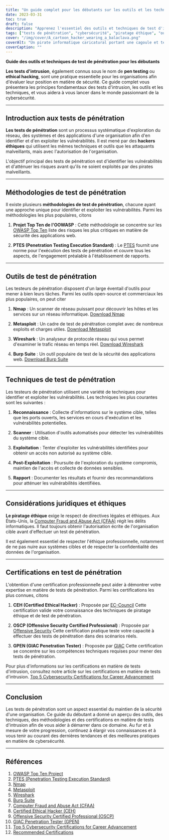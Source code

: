 ```yaml
---
title: "Un guide complet pour les débutants sur les outils et les techniques de test de pénétration"
date: 2023-03-31
toc: true
draft: false
description: "Apprenez l'essentiel des outils et techniques de test d'intrusion, des méthodologies et des certifications pour lancer votre carrière dans la cybersécurité."
tags: ["tests de pénétration", "cybersécurité", "piratage éthique", "outils", "techniques", "guide du débutant", "Nmap", "Metasploit", "Wireshark", "Burp Suite", "OSSTMM", "PTES", "OWASP", "CEH", "OSCP", "GPEN", "tests de sécurité", "évaluation de la vulnérabilité", "sécurité des réseaux", "la sécurité de l'information"]
cover: "/img/cover/A_cartoon_hacker_wearing_a_balaclava.png"
coverAlt: "Un pirate informatique caricatural portant une cagoule et tenant une loupe examine un écran d'ordinateur affichant divers outils de test de piratage tels que Nmap, Metasploit, Wireshark et Burp Suite, avec en arrière-plan des verrous numériques symbolisant des systèmes sécurisés."
coverCaption: ""
---
```


**Guide des outils et techniques de test de pénétration pour les débutants**

**Les tests d'intrusion**, également connus sous le nom de **pen testing** ou **ethical hacking**, sont une pratique essentielle pour les organisations afin d'évaluer leur position en matière de sécurité. Ce guide complet vous présentera les principes fondamentaux des tests d'intrusion, les outils et les techniques, et vous aidera à vous lancer dans le monde passionnant de la cybersécurité.

______

## Introduction aux tests de pénétration

**Les tests de pénétration** sont un processus systématique d'exploration du réseau, des systèmes et des applications d'une organisation afin d'en identifier et d'en exploiter les vulnérabilités. Il est mené par des **hackers éthiques** qui utilisent les mêmes techniques et outils que les attaquants malveillants, mais avec l'autorisation de l'organisation.

L'objectif principal des tests de pénétration est d'identifier les vulnérabilités et d'atténuer les risques avant qu'ils ne soient exploités par des pirates malveillants.

______

## Méthodologies de test de pénétration

Il existe plusieurs **méthodologies de test de pénétration**, chacune ayant une approche unique pour identifier et exploiter les vulnérabilités. Parmi les méthodologies les plus populaires, citons

1. **Projet Top Ten de l'OOWASP** : Cette méthodologie se concentre sur les [OWASP Top Ten](https://owasp.org/www-project-top-ten/) liste des risques les plus critiques en matière de sécurité des applications web.

2. **PTES (Penetration Testing Execution Standard)** : Le [PTES](http://www.pentest-standard.org/index.php/Main_Page) fournit une norme pour l'exécution des tests de pénétration et couvre tous les aspects, de l'engagement préalable à l'établissement de rapports.

______

## Outils de test de pénétration

Les testeurs de pénétration disposent d'un large éventail d'outils pour mener à bien leurs tâches. Parmi les outils open-source et commerciaux les plus populaires, on peut citer

1. **Nmap** : Un scanner de réseau puissant pour découvrir les hôtes et les services sur un réseau informatique. [Download Nmap](https://nmap.org/download.html)

2. **Metasploit** : Un cadre de test de pénétration complet avec de nombreux exploits et charges utiles. [Download Metasploit](https://www.metasploit.com/download)

3. **Wireshark** : Un analyseur de protocole réseau qui vous permet d'examiner le trafic réseau en temps réel. [Download Wireshark](https://www.wireshark.org/download.html)

4. **Burp Suite** : Un outil populaire de test de la sécurité des applications web. [Download Burp Suite](https://portswigger.net/burp/communitydownload)

______

## Techniques de test de pénétration

Les testeurs de pénétration utilisent une variété de techniques pour identifier et exploiter les vulnérabilités. Les techniques les plus courantes sont les suivantes :

1. **Reconnaissance** : Collecte d'informations sur le système cible, telles que les ports ouverts, les services en cours d'exécution et les vulnérabilités potentielles.

2. **Scanner** : Utilisation d'outils automatisés pour détecter les vulnérabilités du système cible.

3. **Exploitation** : Tenter d'exploiter les vulnérabilités identifiées pour obtenir un accès non autorisé au système cible.

4. **Post-Exploitation** : Poursuite de l'exploration du système compromis, maintien de l'accès et collecte de données sensibles.

5. **Rapport** : Documenter les résultats et fournir des recommandations pour atténuer les vulnérabilités identifiées.

______

## Considérations juridiques et éthiques

**Le piratage éthique** exige le respect de directives légales et éthiques. Aux États-Unis, la [Computer Fraud and Abuse Act (CFAA)](https://en.wikipedia.org/wiki/Computer_Fraud_and_Abuse_Act) régit les délits informatiques. Il faut toujours obtenir l'autorisation écrite de l'organisation cible avant d'effectuer un test de pénétration.

Il est également essentiel de respecter l'éthique professionnelle, notamment de ne pas nuire aux systèmes cibles et de respecter la confidentialité des données de l'organisation.

______

## Certifications en test de pénétration

L'obtention d'une certification professionnelle peut aider à démontrer votre expertise en matière de tests de pénétration. Parmi les certifications les plus connues, citons

1. **CEH (Certified Ethical Hacker)** : Proposée par [EC-Council](https://www.eccouncil.org/programs/certified-ethical-hacker-ceh/) Cette certification valide votre connaissance des techniques de piratage éthique et de test de pénétration.

2. **OSCP (Offensive Security Certified Professional)** : Proposée par [Offensive Security](https://www.offensive-security.com/pwk-oscp/) Cette certification pratique teste votre capacité à effectuer des tests de pénétration dans des scénarios réels.

3. **GPEN (GIAC Penetration Tester)** : Proposée par [GIAC](https://www.giac.org/certification/penetration-tester-gpen) Cette certification se concentre sur les compétences techniques requises pour mener des tests de pénétration.

Pour plus d'informations sur les certifications en matière de tests d'intrusion, consultez notre article sur les certifications en matière de tests d'intrusion. [Top 5 Cybersecurity Certifications for Career Advancement](https://simeononsecurity.ch/articles/the-top-five-cybersecurity-certifications-for-career-advancement/s)

______

## Conclusion

Les tests de pénétration sont un aspect essentiel du maintien de la sécurité d'une organisation. Ce guide du débutant a donné un aperçu des outils, des techniques, des méthodologies et des certifications en matière de tests d'intrusion afin de vous aider à démarrer dans ce domaine. Au fur et à mesure de votre progression, continuez à élargir vos connaissances et à vous tenir au courant des dernières tendances et des meilleures pratiques en matière de cybersécurité.

______

## Références

1. [OWASP Top Ten Project](https://owasp.org/www-project-top-ten/)
2. [PTES (Penetration Testing Execution Standard)](http://www.pentest-standard.org/index.php/Main_Page)
3. [Nmap](https://nmap.org/download.html)
4. [Metasploit](https://www.metasploit.com/download)
5. [Wireshark](https://www.wireshark.org/download.html)
6. [Burp Suite](https://portswigger.net/burp/communitydownload)
7. [Computer Fraud and Abuse Act (CFAA)](https://en.wikipedia.org/wiki/Computer_Fraud_and_Abuse_Act) 
8. [Certified Ethical Hacker (CEH)](https://www.eccouncil.org/programs/certified-ethical-hacker-ceh/)
9.  [Offensive Security Certified Professional (OSCP)](https://www.offensive-security.com/pwk-oscp/)
10. [GIAC Penetration Tester (GPEN)](https://www.giac.org/certification/penetration-tester-gpen)
11. [Top 5 Cybersecurity Certifications for Career Advancement](https://simeononsecurity.ch/articles/the-top-five-cybersecurity-certifications-for-career-advancement/s)
12. [Recommended Certifications](https://simeononsecurity.ch/recommendations/certifications/)

